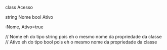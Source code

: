class Acesso

  string Nome
  bool Ativo
  
  :Nome, Ativo=true

  // Nome eh do tipo string pois eh o mesmo nome da propriedade da classe
  // Ativo eh do tipo bool pois eh o mesmo nome da propriedade da classe